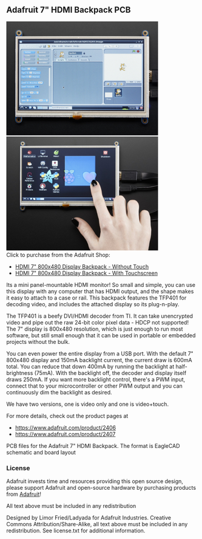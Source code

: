 ## Adafruit 7" HDMI Backpack PCB
<a href="http://www.adafruit.com/products/2406"><img src="assets/2406.jpg?raw=true" width="400px"></a>&nbsp; <a href="http://www.adafruit.com/products/2407"><img src="assets/2407.jpg?raw=true" width="400px"></a><br />
Click to purchase from the Adafruit Shop:
- [HDMI 7" 800x480 Display Backpack - Without Touch](https://www.adafruit.com/product/2406)
- [HDMI 7" 800x480 Display Backpack - With Touchscreen](https://www.adafruit.com/product/2407)

Its a mini panel-mountable HDMI monitor! So small and simple, you can use this display with any computer that has HDMI output, and the shape makes it easy to attach to a case or rail. This backpack features the TFP401 for decoding video, and includes the attached display so its plug-n-play.

The TFP401 is a beefy DVI/HDMI decoder from TI. It can take unencrypted video and pipe out the raw 24-bit color pixel data - HDCP not supported! The 7" display is 800x480 resolution, which is just enough to run most software, but still small enough that it can be used in portable or embedded projects without the bulk.

You can even power the entire display from a USB port. With the default 7" 800x480 display and 150mA backlight current, the current draw is 600mA total. You can reduce that down 400mA by running the backlight at half-brightness (75mA). With the backlight off, the decoder and display itself draws 250mA. If you want more backlight control, there's a PWM input, connect that to your microcontroller or other PWM output and you can continuously dim the backlight as desired.

We have two versions, one is video only and one is video+touch.

For more details, check out the product pages at

- https://www.adafruit.com/product/2406
- https://www.adafruit.com/product/2407

PCB files for the Adafruit 7" HDMI Backpack. The format is EagleCAD schematic and board layout

### License

Adafruit invests time and resources providing this open source design, please support Adafruit and open-source hardware by purchasing products from [Adafruit](https://www.adafruit.com)!

All text above must be included in any redistribution

Designed by Limor Fried/Ladyada for Adafruit Industries.
Creative Commons Attribution/Share-Alike, all text above must be included in any redistribution. 
See license.txt for additional information.
